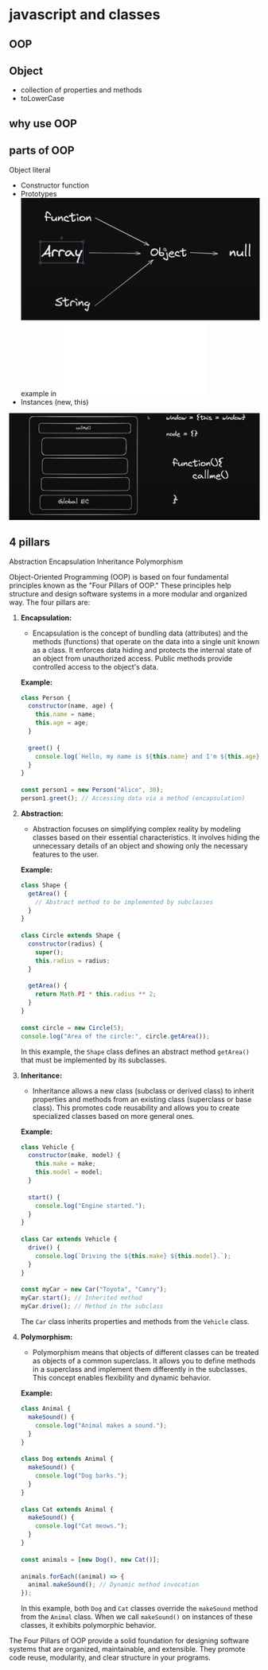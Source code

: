# javascript and classes

## OOP

## Object
- collection of properties and methods
- toLowerCase

## why use OOP

## parts of OOP
Object literal 

- Constructor function
- Prototypes
![Alt text](image.png) 
example in 
![Alt text](Prototype.js)
- Instances (new, this)

![Alt text](image-1.png)
## 4 pillars
Abstraction
Encapsulation
Inheritance
Polymorphism

Object-Oriented Programming (OOP) is based on four fundamental principles known as the "Four Pillars of OOP." These principles help structure and design software systems in a more modular and organized way. The four pillars are:

1. **Encapsulation:**
   - Encapsulation is the concept of bundling data (attributes) and the methods (functions) that operate on the data into a single unit known as a class. It enforces data hiding and protects the internal state of an object from unauthorized access. Public methods provide controlled access to the object's data.

   **Example:**

   ```javascript
   class Person {
     constructor(name, age) {
       this.name = name;
       this.age = age;
     }

     greet() {
       console.log(`Hello, my name is ${this.name} and I'm ${this.age} years old.`);
     }
   }

   const person1 = new Person("Alice", 30);
   person1.greet(); // Accessing data via a method (encapsulation)
   ```

2. **Abstraction:**
   - Abstraction focuses on simplifying complex reality by modeling classes based on their essential characteristics. It involves hiding the unnecessary details of an object and showing only the necessary features to the user.

   **Example:**

   ```javascript
   class Shape {
     getArea() {
       // Abstract method to be implemented by subclasses
     }
   }

   class Circle extends Shape {
     constructor(radius) {
       super();
       this.radius = radius;
     }

     getArea() {
       return Math.PI * this.radius ** 2;
     }
   }

   const circle = new Circle(5);
   console.log("Area of the circle:", circle.getArea());
   ```

   In this example, the `Shape` class defines an abstract method `getArea()` that must be implemented by its subclasses.

3. **Inheritance:**
   - Inheritance allows a new class (subclass or derived class) to inherit properties and methods from an existing class (superclass or base class). This promotes code reusability and allows you to create specialized classes based on more general ones.

   **Example:**

   ```javascript
   class Vehicle {
     constructor(make, model) {
       this.make = make;
       this.model = model;
     }

     start() {
       console.log("Engine started.");
     }
   }

   class Car extends Vehicle {
     drive() {
       console.log(`Driving the ${this.make} ${this.model}.`);
     }
   }

   const myCar = new Car("Toyota", "Camry");
   myCar.start(); // Inherited method
   myCar.drive(); // Method in the subclass
   ```

   The `Car` class inherits properties and methods from the `Vehicle` class.

4. **Polymorphism:**
   - Polymorphism means that objects of different classes can be treated as objects of a common superclass. It allows you to define methods in a superclass and implement them differently in the subclasses. This concept enables flexibility and dynamic behavior.

   **Example:**

   ```javascript
   class Animal {
     makeSound() {
       console.log("Animal makes a sound.");
     }
   }

   class Dog extends Animal {
     makeSound() {
       console.log("Dog barks.");
     }
   }

   class Cat extends Animal {
     makeSound() {
       console.log("Cat meows.");
     }
   }

   const animals = [new Dog(), new Cat()];

   animals.forEach((animal) => {
     animal.makeSound(); // Dynamic method invocation
   });
   ```

   In this example, both `Dog` and `Cat` classes override the `makeSound` method from the `Animal` class. When we call `makeSound()` on instances of these classes, it exhibits polymorphic behavior.

The Four Pillars of OOP provide a solid foundation for designing software systems that are organized, maintainable, and extensible. They promote code reuse, modularity, and clear structure in your programs.